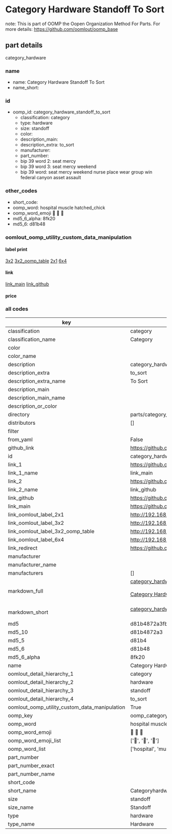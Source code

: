 # Category Hardware Standoff To Sort  

note: This is part of OOMP the Oopen Organization Method For Parts. For more details: https://github.com/oomlout/oomp_base

##  part details
  



category_hardware



### name
* name: Category Hardware Standoff To Sort
* name_short: 
### id
* oomp_id: category_hardware_standoff_to_sort
  * classification: category
  * type: hardware
  * size: standoff
  * color: 
  * description_main: 
  * description_extra: to_sort
  * manufacturer: 
  * part_number: 
  * bip 39 word 2: seat mercy
  * bip 39 word 3: seat mercy weekend
  * bip 39 word: seat mercy weekend nurse place wear group win federal canyon asset assault

### other_codes
* short_code: 
* oomp_word: hospital muscle hatched_chick
* oomp_word_emoji :hospital: :muscle: :hatched_chick:
* md5_6_alpha: 8fk20
* md5_6: d81b48






### oomlout_oomp_utility_custom_data_manipulation
#### label print
[3x2](http://192.168.1.245:1112/?label=oomp%208fk20)
[3x2_oomp_table](http://192.168.1.108:1112/?label=oomp%208fk20)
[2x1](http://192.168.1.242:1112/?label=oomp%208fk20)
[6x4](http://192.168.1.55:1112/?label=oomp%208fk20)    

#### link

[link_main](https://github.com/oomlout/oomlout_oomp_version_1_messy/tree/main/parts/category_hardware_standoff_to_sort) [link_github](https://github.com/oomlout/oomlout_oomp_version_1_messy/tree/main/parts/category_hardware_standoff_to_sort)                             

#### price







### all codes 
| key | value |  
| --- | --- |  
| classification | category |  
| classification_name | Category |  
| color |  |  
| color_name |  |  
| description | category_hardware |  
| description_extra | to_sort |  
| description_extra_name | To Sort |  
| description_main |  |  
| description_main_name |  |  
| description_or_color |   |  
| directory | parts/category_hardware_standoff_to_sort |  
| distributors | [] |  
| filter |  |  
| from_yaml | False |  
| github_link | https://github.com/oomlout/oomlout_oomp_part_src/tree/main/parts/category_hardware_standoff_to_sort |  
| id | category_hardware_standoff_to_sort |  
| link_1 | https://github.com/oomlout/oomlout_oomp_version_1_messy/tree/main/parts/category_hardware_standoff_to_sort |  
| link_1_name | link_main |  
| link_2 | https://github.com/oomlout/oomlout_oomp_version_1_messy/tree/main/parts/category_hardware_standoff_to_sort |  
| link_2_name | link_github |  
| link_github | https://github.com/oomlout/oomlout_oomp_version_1_messy/tree/main/parts/category_hardware_standoff_to_sort |  
| link_main | https://github.com/oomlout/oomlout_oomp_version_1_messy/tree/main/parts/category_hardware_standoff_to_sort |  
| link_oomlout_label_2x1 | http://192.168.1.242:1112/?label=oomp%208fk20 |  
| link_oomlout_label_3x2 | http://192.168.1.245:1112/?label=oomp%208fk20 |  
| link_oomlout_label_3x2_oomp_table | http://192.168.1.108:1112/?label=oomp%208fk20 |  
| link_oomlout_label_6x4 | http://192.168.1.55:1112/?label=oomp%208fk20 |  
| link_redirect | https://github.com/oomlout/oomlout_oomp_version_1_messy/tree/main/parts/category_hardware_standoff_to_sort |  
| manufacturer |  |  
| manufacturer_name |  |  
| manufacturers | [] |  
| markdown_full | [category_hardware_standoff_to_sort](none)<br>[](none)<br>[Category Hardware Standoff To Sort](none)<br><br> |  
| markdown_short | [category_hardware_standoff_to_sort](none)<br><br> |  
| md5 | d81b4872a3fb4cdfe1d2e979f222d612 |  
| md5_10 | d81b4872a3 |  
| md5_5 | d81b4 |  
| md5_6 | d81b48 |  
| md5_6_alpha | 8fk20 |  
| name | Category Hardware Standoff To Sort |  
| oomlout_detail_hierarchy_1 | category |  
| oomlout_detail_hierarchy_2 | hardware |  
| oomlout_detail_hierarchy_3 | standoff |  
| oomlout_detail_hierarchy_4 | to_sort |  
| oomlout_oomp_utility_custom_data_manipulation | True |  
| oomp_key | oomp_category_hardware_standoff_to_sort |  
| oomp_word | hospital muscle hatched_chick |  
| oomp_word_emoji | :hospital: :muscle: :hatched_chick: |  
| oomp_word_emoji_list | [':hospital:', ':muscle:', ':hatched_chick:'] |  
| oomp_word_list | ['hospital', 'muscle', 'hatched_chick'] |  
| part_number |  |  
| part_number_exact |  |  
| part_number_name |  |  
| short_code |  |  
| short_name | Categoryhardware |  
| size | standoff |  
| size_name | Standoff |  
| type | hardware |  
| type_name | Hardware |  

